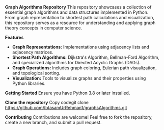 **Graph Algorithms Repository**
This repository showcases a collection of essential graph algorithms and data structures implemented in Python. From graph representation to shortest path calculations and visualization, this repository serves as a resource for understanding and applying graph theory concepts in computer science.

**Features**
 - **Graph Representations:** Implementations using adjacency lists and adjacency matrices.
 - **Shortest Path Algorithms:** Dijkstra's Algorithm, Bellman-Ford Algorithm, and specialized algorithms for Directed Acyclic Graphs (DAGs).
 - **Graph Operations:** Includes graph coloring, Eulerian path visualization, and topological sorting.
 - **Visualization:** Tools to visualize graphs and their properties using Python libraries.

**Getting Started**
Ensure you have Python 3.8 or later installed.

**Clone the repository**
Copy codegit clone https://github.com/IbtasamUrRehman1/graphsAlgorithms.git  

**Contributing**
Contributions are welcome! Feel free to fork the repository, create a new branch, and submit a pull request.
